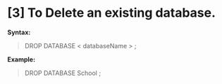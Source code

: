# [3] To Delete an existing database.  
<b>Syntax:</b>  
> DROP DATABASE < databaseName > ;  

<b>Example:</b>
> DROP DATABASE School ;  
   
